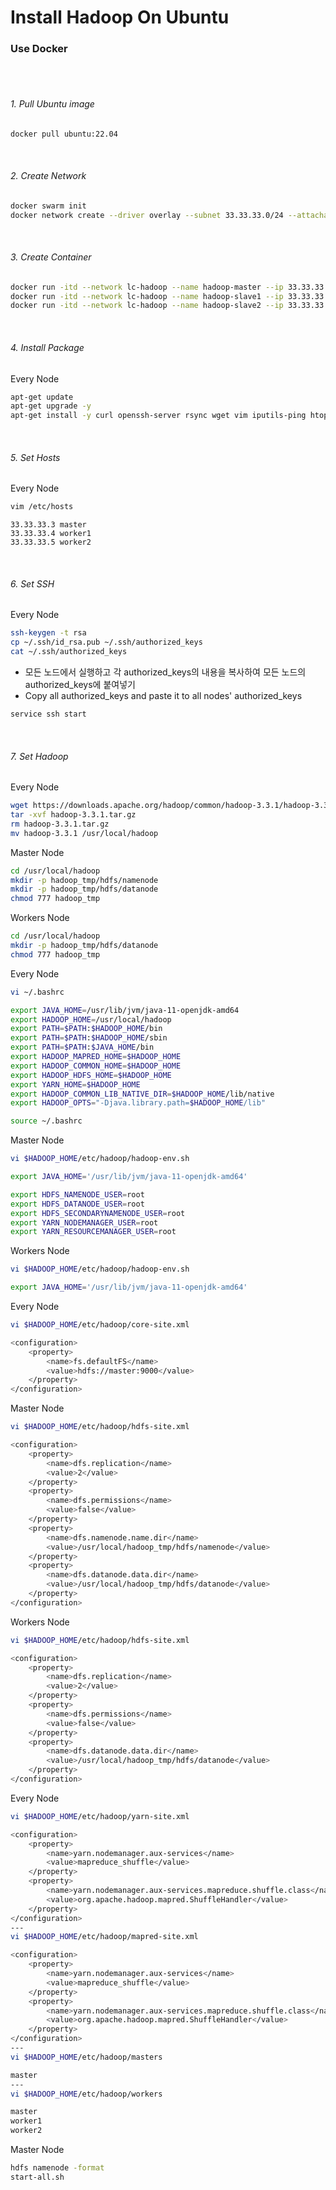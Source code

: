 <h1>Install Hadoop On Ubuntu</h1>
<h3>Use Docker</h3>
<br/><br/>
<h6>1. Pull Ubuntu image</h6>

```bash
docker pull ubuntu:22.04
```
<br/>
<h6>2. Create Network</h6>

```bash
docker swarm init
docker network create --driver overlay --subnet 33.33.33.0/24 --attachable lc-hadoop
```
<br/>
<h6>3. Create Container</h6>

```bash
docker run -itd --network lc-hadoop --name hadoop-master --ip 33.33.33.3 -p 29870:9870 -p 28088:8088 -p 29888:19888 ubuntu:22.04 /bin/bash
docker run -itd --network lc-hadoop --name hadoop-slave1 --ip 33.33.33.4 ubuntu:22.04 /bin/bash
docker run -itd --network lc-hadoop --name hadoop-slave2 --ip 33.33.33.5 ubuntu:22.04 /bin/bash
```
<br>
<h6>4. Install Package</h6>
<p>Every Node</p>

```bash
apt-get update
apt-get upgrade -y
apt-get install -y curl openssh-server rsync wget vim iputils-ping htop openjdk-11-jdk
```
<br/>
<h6>5. Set Hosts</h6>
<p>Every Node</p>
    
```bash
vim /etc/hosts
```
```
33.33.33.3 master
33.33.33.4 worker1
33.33.33.5 worker2
```  

<br/>
<h6>6. Set SSH</h6>
<p>Every Node</p>

```bash
ssh-keygen -t rsa
cp ~/.ssh/id_rsa.pub ~/.ssh/authorized_keys
cat ~/.ssh/authorized_keys
```
- 모든 노드에서 실행하고 각 authorized_keys의 내용을 복사하여 모든 노드의 authorized_keys에 붙여넣기
- Copy all authorized_keys and paste it to all nodes' authorized_keys

```bash
service ssh start
```

<br/>
<h6>7. Set Hadoop</h6>
<p>Every Node</p>

```bash
wget https://downloads.apache.org/hadoop/common/hadoop-3.3.1/hadoop-3.3.1.tar.gz
tar -xvf hadoop-3.3.1.tar.gz
rm hadoop-3.3.1.tar.gz
mv hadoop-3.3.1 /usr/local/hadoop
```
<p>Master Node</p>

```bash
cd /usr/local/hadoop
mkdir -p hadoop_tmp/hdfs/namenode
mkdir -p hadoop_tmp/hdfs/datanode
chmod 777 hadoop_tmp
```

<p>Workers Node</p>

```bash
cd /usr/local/hadoop
mkdir -p hadoop_tmp/hdfs/datanode
chmod 777 hadoop_tmp
```

<p>Every Node</p>

```bash
vi ~/.bashrc

export JAVA_HOME=/usr/lib/jvm/java-11-openjdk-amd64
export HADOOP_HOME=/usr/local/hadoop
export PATH=$PATH:$HADOOP_HOME/bin
export PATH=$PATH:$HADOOP_HOME/sbin
export PATH=$PATH:$JAVA_HOME/bin
export HADOOP_MAPRED_HOME=$HADOOP_HOME
export HADOOP_COMMON_HOME=$HADOOP_HOME
export HADOOP_HDFS_HOME=$HADOOP_HOME
export YARN_HOME=$HADOOP_HOME
export HADOOP_COMMON_LIB_NATIVE_DIR=$HADOOP_HOME/lib/native
export HADOOP_OPTS="-Djava.library.path=$HADOOP_HOME/lib"
```

```bash
source ~/.bashrc
```
<p>Master Node</p>

```bash
vi $HADOOP_HOME/etc/hadoop/hadoop-env.sh

export JAVA_HOME='/usr/lib/jvm/java-11-openjdk-amd64'

export HDFS_NAMENODE_USER=root
export HDFS_DATANODE_USER=root
export HDFS_SECONDARYNAMENODE_USER=root
export YARN_NODEMANAGER_USER=root
export YARN_RESOURCEMANAGER_USER=root
```
<p>Workers Node</p>

```bash
vi $HADOOP_HOME/etc/hadoop/hadoop-env.sh

export JAVA_HOME='/usr/lib/jvm/java-11-openjdk-amd64'
```

<p>Every Node</p>

```bash
vi $HADOOP_HOME/etc/hadoop/core-site.xml

<configuration>
    <property>
        <name>fs.defaultFS</name>
        <value>hdfs://master:9000</value>
    </property>
</configuration>
```

<p>Master Node</p>

```bash
vi $HADOOP_HOME/etc/hadoop/hdfs-site.xml

<configuration>
    <property>
        <name>dfs.replication</name>
        <value>2</value>
    </property>
    <property>
        <name>dfs.permissions</name>
        <value>false</value>
    </property>
    <property>
        <name>dfs.namenode.name.dir</name>
        <value>/usr/local/hadoop_tmp/hdfs/namenode</value>
    </property>
    <property>
        <name>dfs.datanode.data.dir</name>
        <value>/usr/local/hadoop_tmp/hdfs/datanode</value>
    </property>
</configuration>
```

<p>Workers Node</p>

```bash
vi $HADOOP_HOME/etc/hadoop/hdfs-site.xml

<configuration>
    <property>
        <name>dfs.replication</name>
        <value>2</value>
    </property>
    <property>
        <name>dfs.permissions</name>
        <value>false</value>
    </property>
    <property>
        <name>dfs.datanode.data.dir</name>
        <value>/usr/local/hadoop_tmp/hdfs/datanode</value>
    </property>
</configuration>
```

<p>Every Node</p>

```bash
vi $HADOOP_HOME/etc/hadoop/yarn-site.xml

<configuration>
    <property>
        <name>yarn.nodemanager.aux-services</name>
        <value>mapreduce_shuffle</value>
    </property>
    <property>
        <name>yarn.nodemanager.aux-services.mapreduce.shuffle.class</name>
        <value>org.apache.hadoop.mapred.ShuffleHandler</value>
    </property>
</configuration>
---
vi $HADOOP_HOME/etc/hadoop/mapred-site.xml

<configuration>
    <property>
        <name>yarn.nodemanager.aux-services</name>
        <value>mapreduce_shuffle</value>
    </property>
    <property>
        <name>yarn.nodemanager.aux-services.mapreduce.shuffle.class</name>
        <value>org.apache.hadoop.mapred.ShuffleHandler</value>
    </property>
</configuration>
---
vi $HADOOP_HOME/etc/hadoop/masters

master
---
vi $HADOOP_HOME/etc/hadoop/workers

master
worker1
worker2
```

<p>Master Node</p>

```bash
hdfs namenode -format
start-all.sh
```